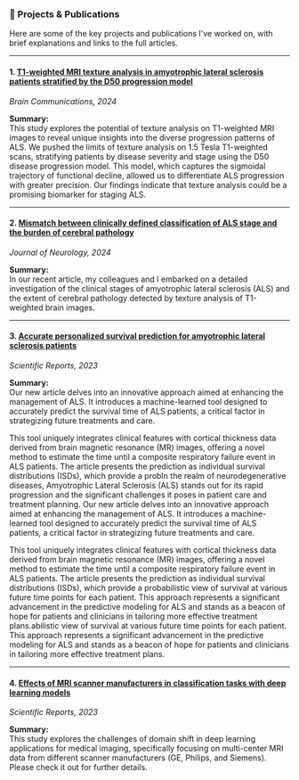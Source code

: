 ### 📘 Projects & Publications

Here are some of the key projects and publications I've worked on, with brief explanations and links to the full articles.

---

#### **1. [T1-weighted MRI texture analysis in amyotrophic lateral sclerosis patients stratified by the D50 progression model](https://doi.org/10.1093/braincomms/fcae389)**  
*Brain Communications, 2024*

**Summary:**  
This study explores the potential of texture analysis on T1-weighted MRI images to reveal unique insights into the diverse progression patterns of ALS. We pushed the limits of texture analysis on 1.5 Tesla T1-weighted scans, stratifying patients by disease severity and stage using the D50 disease progression model. This model, which captures the sigmoidal trajectory of functional decline, allowed us to differentiate ALS progression with greater precision. Our findings indicate that texture analysis could be a promising biomarker for staging ALS.

---

#### **2. [Mismatch between clinically defined classification of ALS stage and the burden of cerebral pathology](https://doi.org/10.1007/s00415-024-12190-x)**  
*Journal of Neurology, 2024*

**Summary:**  
In our recent article, my colleagues and I embarked on a detailed investigation of the clinical stages of amyotrophic lateral sclerosis (ALS) and the extent of cerebral pathology detected by texture analysis of T1-weighted brain images.

---

#### **3. [Accurate personalized survival prediction for amyotrophic lateral sclerosis patients](https://doi.org/10.1038/s41598-023-47935-7)**  
*Scientific Reports, 2023*

**Summary:**  
Our new article delves into an innovative approach aimed at enhancing the management of ALS. It introduces a machine-learned tool designed to accurately predict the survival time of ALS patients, a critical factor in strategizing future treatments and care. 

This tool uniquely integrates clinical features with cortical thickness data derived from brain magnetic resonance (MR) images, offering a novel method to estimate the time until a composite respiratory failure event in ALS patients. The article presents the prediction as individual survival distributions (ISDs), which provide a probIn the realm of neurodegenerative diseases, Amyotrophic Lateral Sclerosis (ALS) stands out for its rapid progression and the significant challenges it poses in patient care and treatment planning. Our new article delves into an innovative approach aimed at enhancing the management of ALS. It introduces a machine-learned tool designed to accurately predict the survival time of ALS patients, a critical factor in strategizing future treatments and care. 

This tool uniquely integrates clinical features with cortical thickness data derived from brain magnetic resonance (MR) images, offering a novel method to estimate the time until a composite respiratory failure event in ALS patients. The article presents the prediction as individual survival distributions (ISDs), which provide a probabilistic view of survival at various future time points for each patient. This approach represents a significant advancement in the predictive modeling for ALS and stands as a beacon of hope for patients and clinicians in tailoring more effective treatment plans.abilistic view of survival at various future time points for each patient. This approach represents a significant advancement in the predictive modeling for ALS and stands as a beacon of hope for patients and clinicians in tailoring more effective treatment plans.

---

#### **4. [Effects of MRI scanner manufacturers in classification tasks with deep learning models](https://doi.org/10.1038/s41598-023-43715-5)**  
*Scientific Reports, 2023*

**Summary:**  
This study explores the challenges of domain shift in deep learning applications for medical imaging, specifically focusing on multi-center MRI data from different scanner manufacturers (GE, Philips, and Siemens). Please check it out for further details.


